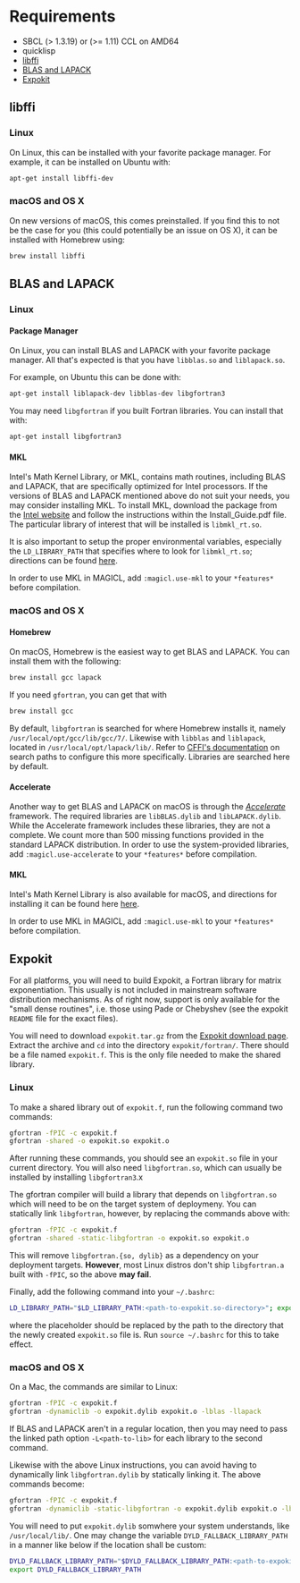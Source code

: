 # Requirements

 * SBCL (> 1.3.19) or (>= 1.11) CCL on AMD64
 * quicklisp
 * [libffi](#libffi)
 * [BLAS and LAPACK](#blas-and-lapack)
 * [Expokit](#expokit)

## libffi

### Linux

On Linux, this can be installed with your favorite package manager.
For example, it can be installed on Ubuntu with:

```bash
apt-get install libffi-dev
```

### macOS and OS X

On new versions of macOS, this comes preinstalled.
If you find this to not be the case for you (this could potentially be an issue on OS X),
it can be installed with Homebrew using:

```bash
brew install libffi
```

## BLAS and LAPACK

### Linux

#### Package Manager

On Linux, you can install BLAS and LAPACK with your favorite package manager.
All that's expected is that you have `libblas.so` and `liblapack.so`.

For example, on Ubuntu this can be done with:

```bash
apt-get install liblapack-dev libblas-dev libgfortran3
```

You may need `libgfortran` if you built Fortran libraries. You can
install that with:

```bash
apt-get install libgfortran3
```

#### MKL

Intel's Math Kernel Library, or MKL, contains math routines, including BLAS and LAPACK,
that are specifically optimized for Intel processors. If the versions of BLAS and LAPACK
mentioned above do not suit your needs, you may consider installing MKL. To install MKL,
download the package from the [Intel website](https://software.intel.com/en-us/mkl)
and follow the instructions within the Install_Guide.pdf file.
The particular library of interest that will be installed is `libmkl_rt.so`.

It is also important to setup the proper environmental variables, especially the `LD_LIBRARY_PATH`
that specifies where to look for `libmkl_rt.so`; directions can be found
[here](https://software.intel.com/en-us/mkl-linux-developer-guide-automating-the-process-of-setting-environment-variables).

In order to use MKL in MAGICL, add `:magicl.use-mkl` to your `*features*` before compilation.

### macOS and OS X

#### Homebrew

On macOS, Homebrew is the easiest way to get BLAS and LAPACK.
You can install them with the following:

```bash
brew install gcc lapack
```

If you need `gfortran`, you can get that with

```bash
brew install gcc
```

By default, `libgfortran` is searched for where Homebrew installs it,
namely `/usr/local/opt/gcc/lib/gcc/7/`. Likewise with `libblas` and `liblapack`,
located in `/usr/local/opt/lapack/lib/`.
Refer to [CFFI's documentation](https://common-lisp.net/project/cffi/manual/cffi-manual.html#g_t_002aforeign_002dlibrary_002ddirectories_002a)
on search paths to configure this more specifically. Libraries are searched here by default.

#### Accelerate

Another way to get BLAS and LAPACK on macOS is through the [_Accelerate_](https://developer.apple.com/documentation/accelerate) framework.
The required libraries are `libBLAS.dylib` and `libLAPACK.dylib`. While the Accelerate framework includes these libraries,
they are not a complete. We count more than 500 missing functions provided in the standard LAPACK distribution.
In order to use the system-provided libraries, add `:magicl.use-accelerate` to your `*features*` before compilation.

#### MKL

Intel's Math Kernel Library is also available for macOS, and directions for installing
it can be found here [here](https://software.intel.com/en-us/get-started-with-mkl-for-osx).

In order to use MKL in MAGICL, add `:magicl.use-mkl` to your `*features*` before compilation.

## Expokit

For all platforms, you will need to build Expokit, a Fortran library for matrix exponentiation. This usually is not included in mainstream software distribution mechanisms. As of right now, support is only available for the "small dense routines", i.e. those using Pade or Chebyshev (see the expokit `README` file for the exact files). 

You will need to download `expokit.tar.gz` from the [Expokit download page](https://www.maths.uq.edu.au/expokit/download.html). Extract the archive and `cd` into the directory `expokit/fortran/`. There should be a file named `expokit.f`. This is the only file needed to make the shared library.

### Linux

To make a shared library out of `expokit.f`, run the following command two commands: 

```bash
gfortran -fPIC -c expokit.f
gfortran -shared -o expokit.so expokit.o
```

After running these commands, you should see an `expokit.so` file in
your current directory. You will also need `libgfortran.so`, which can
usually be installed by installing `libgfortran3`.x

The gfortran compiler will build a library that depends on
`libgfortran.so` which will need to be on the target system of
deploymeny. You can statically link `libgfortran`, however, by
replacing the commands above with:

```bash
gfortran -fPIC -c expokit.f
gfortran -shared -static-libgfortran -o expokit.so expokit.o
```

This will remove `libgfortran.{so, dylib}` as a dependency on your
deployment targets. **However**, most Linux distros don't ship
`libgfortran.a` built with `-fPIC`, so the above **may fail**.

Finally, add the following command into your `~/.bashrc`:

```bash
LD_LIBRARY_PATH="$LD_LIBRARY_PATH:<path-to-expokit.so-directory>"; export LD_LIBRARY_PATH;
```

where the placeholder should be replaced by the path to the directory that the newly created `expokit.so` file is. Run `source ~/.bashrc` for this to take effect.

### macOS and OS X

On a Mac, the commands are similar to Linux:

```bash
gfortran -fPIC -c expokit.f
gfortran -dynamiclib -o expokit.dylib expokit.o -lblas -llapack
```

If BLAS and LAPACK aren't in a regular location, then you may need to pass the linked path option `-L<path-to-lib>` for each library to the second command.

Likewise with the above Linux instructions, you can avoid having to
dynamically link `libgfortran.dylib` by statically linking it. The
above commands become:

```bash
gfortran -fPIC -c expokit.f
gfortran -dynamiclib -static-libgfortran -o expokit.dylib expokit.o -lblas -llapack
```

You will need to put `expokit.dylib` somwhere your system understands, like `/usr/local/lib/`. One may change the variable `DYLD_FALLBACK_LIBRARY_PATH` in a manner like below if the location shall be custom:

```bash
DYLD_FALLBACK_LIBRARY_PATH="$DYLD_FALLBACK_LIBRARY_PATH:<path-to-expokit.dylib-directory>"
export DYLD_FALLBACK_LIBRARY_PATH
```
